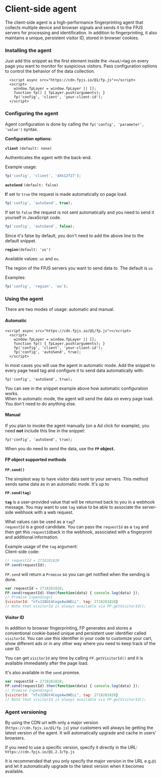 # Client-side agent

The client-side agent is a high-performance fingerprinting agent that collects multiple device and browser signals and sends it to the FPJS servers for processing and identification. In addition to fingerprinting, it also maintains a unique, persistent visitor ID, stored in browser cookies.

### Installing the agent

Just add this snippet as the first element inside the `<head/>`tag on every page you want to monitor for suspicious visitors. Pass configuration options to control the behavior of the data collection. 

```markup
  <script async src="https://cdn.fpjs.io/@1/fp.js"></script>
  <script>
    window.fpLayer = window.fpLayer || [];
    function fp() { fpLayer.push(arguments); }
    fp('config', 'client', 'your-client-id');
  </script>
```

### Configuring the agent

Agent configuration is done by calling the `fp('config', 'parameter', 'value')` syntax.

**Configuration options:**

**`client`**  `(default: none)`

Authenticates the agent with the back-end.

Example usage:

```javascript
fp('config', 'client', 'dXk12f27');
```

**`autoSend`**  `(default: false)`

**I**f set to `true`  the request is made automatically on page load. 

```javascript
fp('config', 'autoSend', true);
```

If set to `false` the request is not sent automatically and you need to send it yourself in JavaScript code.

```javascript
fp('config', 'autoSend', false);
```

Since it's false by default, you don't need to add the above line to the default snippet.

**`region`**`(default: 'us')`

Available values: `us` and `eu`.

The region of the FPJS servers you want to send data to. The default is `us`

Examples:

```javascript
fp('config', 'region', 'eu');
```

### Using the agent

There are two modes of usage: automatic and manual. 

#### Automatic

```markup
<script async src="https://cdn.fpjs.io/@1/fp.js"></script>
  <script>
    window.fpLayer = window.fpLayer || [];
    function fp() { fpLayer.push(arguments); }
    fp('config', 'client', 'your-client-id');
    fp('config', 'autoSend', true);
  </script>
```

In most cases you will use the agent in automatic mode. Add the snippet to every page head tag and configure it to send data automatically with: 

```markup
fp('config', 'autoSend', true);
```

You can see in the snippet example above how automatic configuration works.   
When in automatic mode, the agent will send the data on every page load. You don't need to do anything else.

#### Manual

If you plan to invoke the agent manually \(on a Ad click for example\), you need **not** include this line in the snippet:

```markup
fp('config', 'autoSend', true);
```

When you do need to send the data, use the **`FP`  object.**

#### FP  object supported methods

**`FP.send()`**

The simplest way to have visitor data sent to your servers. This method sends same data as in an automatic mode. It's up to 

**`FP.send(tag)`**

**`tag`** is a user-provided value that will be returned back to you in a webhook message. You may want to use `tag` value to be able to associate the server-side webhook with a web request.

What values can be used as a `tag`?  
`requestId` is a good candidate. You can pass the `requestId` as a `tag` and then get this `requestId`back in the webhook, associated with a fingerprint and additional information.

Example usage of the `tag` argument:  
Client-side code:

```javascript
// requestId = 2718281828
FP.send(requestId);
```

`FP.send` will return a `Promise`  so you can get notified when the sending is done.

```javascript
var requestId = 2718281828;
FP.send(requestId).then(function(data) { console.log(data) });
// Promise {<pending>}
{visitorId: "nTxJ28Gt4CegeAwdWELL", tag: 2718281828}
// Note that visitorId is always available via FP.getVisitorId();
```

#### Visitor ID

In addition to browser fingerprinting, FP generates and stores a conventional cookie-based unique and persistent user identifier called `visitorId`. You can use this identifier in your code to customize your cart, show different ads or in any other way where you need to keep track of the user ID. 

You can get `visitorId` any time by calling `FP.getVisitorId()` and it is available immediately after the page load. 

It's also available in the `send` promise.

```javascript
var requestId = 2718281828;
FP.send(requestId).then(function(data) { console.log(data) });
// Promise {<pending>}
{visitorId: "nTxJ28Gt4CegeAwdWELL", tag: 2718281828}
// Note that visitorId is always available via FP.getVisitorId();
```

### Agent versioning

By using the CDN url with only a major version \(`https://cdn.fpjs.io/@1/fp.js`\) your customers will always be getting the latest version of the agent. It will automatically upgrade and cache in users' browsers.

If you need to use a specific version, specify it directly in the URL: `https://cdn.fpjs.io/@1.2.3/fp.js`

It is recommended that you only specify the major version in the URL e.g.`@1` and let it automatically upgrade to the latest version when it becomes available.

